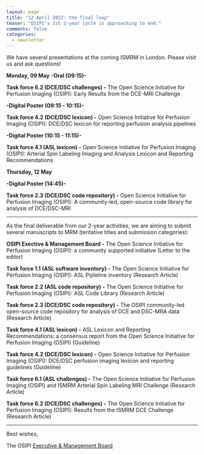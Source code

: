 ```yaml
---
layout: page
title: "12 April 2022: the final leap"
teaser: "OSIPI's 1st 2-year cycle is approaching to end."
comments: false
categories:
  - newsletter
---
```


We have several presentations at the coming ISMRM in London. Please visit us and ask questions!

**Monday, 09 May**
**-Oral (09:15)-**

**Task force 6.2 (DCE/DSC challenges) -** 
The Open Science Initiative for Perfusion Imaging (OSIPI): Early Results from the DCE-MRI Challenge

**-Digital Poster (09:15 - 10:15)-**

**Task force 4.2 (DCE/DSC lexicon) -**
Open Science Initiative for Perfusion Imaging (OSIPI): DCE/DSC lexicon for reporting perfusion analysis pipelines

**-Digital Poster (10:15 - 11:15)-**

**Task force 4.1 (ASL lexicon) -** 
Open Science Initiative for Perfusion Imaging (OSIPI): Arterial Spin Labeling Imaging and Analysis Lexicon and Reporting Recommendations


**Thursday, 12 May**

**-Digital Poster (14:45)-**

**Task force 2.3 (DCE/DSC code repository) -**
Open Science Initiative for Perfusion Imaging (OSIPI): A community-led, open-source code library for analysis of DCE/DSC-MRI

---

As the final deliverable from our 2-year activities, we are aiming to submit several manuscripts to MRM (tentative titles and submission categories):

**OSIPI Exective & Management Board -**
The Open Science Initiative for Perfusion Imaging (OSIPI): a community supported initiative
(Letter to the editor)

**Task force 1.1 (ASL software inventory) -**
The Open Science Initiative for Perfusion Imaging (OSIPI): ASL Pipleline inventory
(Research Article)

**Task force 2.2 (ASL code repository) -**
The Open Science Initiative for Perfusion Imaging (OSIPI): ASL Code Library
(Research Article)

**Task force 2.3 (DCE/DSC code repository) -**
The OSIPI community-led open-source code repository for analysis of DCE and DSC-MRA data
(Research Article)

**Task force 4.1 (ASL lexicon) -**
ASL Lexicon and Reporting Recommendations: a consensus report from the Open Science Initiative for Perfusion Imaging (OSIPI)
(Guideline)

**Task force 4.2 (DCE/DSC lexicon) -**
Open Science Initiative for Perfusion Imaging (OSIPI): DCE/DSC perfusion imaging lexicon and reporting guidelines
(Guideline)

**Task force 6.1 (ASL challenges) -**
The Open Science Initiative for Perfusion Imaging (OSIPI) and ISMRM Arterial Spin Labeling MRI Challenge
(Research Article)

**Task force 6.2 (DCE/DSC challenges) -**
The Open Science Initiative for Perfusion Imaging (OSIPI): Results from the ISMRM DCE Challenge
(Research Article)


---


Best wishes,

The OSIPI [Executive & Management Board](https://www.osipi.org/emb/)

